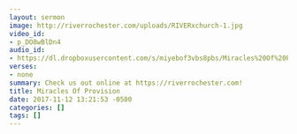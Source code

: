 ```yaml
---
layout: sermon
image: http://riverrochester.com/uploads/RIVERxchurch-1.jpg
video_id:
- p_DO8wBlDn4
audio_id:
- https://dl.dropboxusercontent.com/s/miyebof3vbs8pbs/Miracles%20Of%20Provision.mp3?dl=0
verses:
- none
summary: Check us out online at https://riverrochester.com!
title: Miracles Of Provision
date: 2017-11-12 13:21:53 -0500
categories: []
tags: []
---
```

